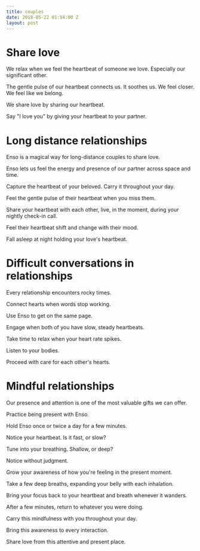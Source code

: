 ```yaml
---
title: couples
date: 2018-05-22 01:54:00 Z
layout: post
---
```


# Share love

We relax when we feel the heartbeat of someone we love. Especially our significant other. 

The gentle pulse of our heartbeat connects us. It soothes us. We feel closer. We feel like we belong.

We share love by sharing our heartbeat. 

Say "I love you" by giving your heartbeat to your partner.

# Long distance relationships  

Enso is a magical way for long-distance couples to share love. 

Enso lets us feel the energy and presence of our partner across space and time. 

Capture the heartbeat of your beloved. Carry it throughout your day.

Feel the gentle pulse of their heartbeat when you miss them. 

Share your heartbeat with each other, live, in the moment, during your nightly check-in call. 

Feel their heartbeat shift and change with their mood.

Fall asleep at night holding your love's heartbeat.

# Difficult conversations in relationships

Every relationship encounters rocky times. 

Connect hearts when words stop working.

Use Enso to get on the same page. 

Engage when both of you have slow, steady heartbeats. 

Take time to relax when your heart rate spikes. 

Listen to your bodies. 

Proceed with care for each other's hearts.

# Mindful relationships 

Our presence and attention is one of the most valuable gifts we can offer.

Practice being present with Enso.

Hold Enso once or twice a day for a few minutes. 

Notice your heartbeat. Is it fast, or slow?

Tune into your breathing. Shallow, or deep?

Notice without judgment. 

Grow your awareness of how you're feeling in the present moment.

Take a few deep breaths, expanding your belly with each inhalation.

Bring your focus back to your heartbeat and breath whenever it wanders. 

After a few minutes, return to whatever you were doing. 

Carry this mindfulness with you throughout your day. 

Bring this awareness to every interaction.  

Share love from this attentive and present place. 